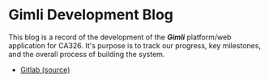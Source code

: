 # **Gimli Development Blog**

This blog is a record of the development of the ***Gimli*** platform/web application for CA326.
It's purpose is to track our progress, key milestones, and the overall process of building the system.

* [Gitlab (source)](https://gitlab.computing.dcu.ie/kehoec34/2021-ca326-ckehoe-gimli)
